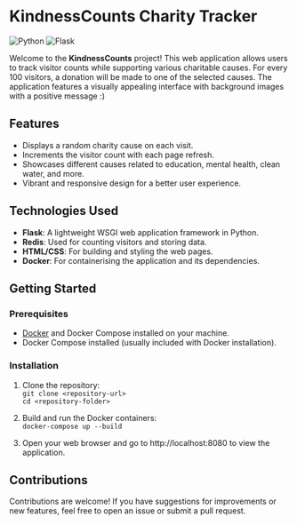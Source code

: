 # KindnessCounts Charity Tracker

![Python](https://img.shields.io/badge/python-3.9-blue)
![Flask](https://img.shields.io/badge/flask-2.0.1-green)


Welcome to the **KindnessCounts** project! This web application allows users to track visitor counts while supporting various charitable causes. For every 100 visitors, a donation will be made to one of the selected causes. The application features a visually appealing interface with background images with a positive message :)

## Features
- Displays a random charity cause on each visit.
- Increments the visitor count with each page refresh.
- Showcases different causes related to education, mental health, clean water, and more.
- Vibrant and responsive design for a better user experience.

## Technologies Used
- **Flask**: A lightweight WSGI web application framework in Python.
- **Redis**: Used for counting visitors and storing data.
- **HTML/CSS**: For building and styling the web pages.
- **Docker**: For containerising the application and its dependencies.

## Getting Started

### Prerequisites
- [Docker](https://www.docker.com/get-started) and Docker Compose  installed on your machine.
- Docker Compose installed (usually included with Docker installation).

### Installation
1. Clone the repository:  
   `git clone <repository-url>`  
   `cd <repository-folder>`

2. Build and run the Docker containers:  
`docker-compose up --build`

3. Open your web browser and go to http://localhost:8080 to view the application.


## Contributions

Contributions are welcome! If you have suggestions for improvements or new features, feel free to open an issue or submit a pull request.